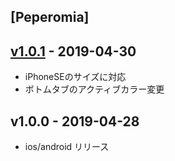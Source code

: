 <a name="Peperomia"></a>
## [Peperomia]


<a name="v1.0.1"></a>
## [v1.0.1] - 2019-04-30
- iPhoneSEのサイズに対応
- ボトムタブのアクティブカラー変更

<a name="v1.0.0"></a>
## v1.0.0 - 2019-04-28
- ios/android リリース

[Unreleased]: https://github.com/wheatandcat/Peperomia/compare/v1.0.1...HEAD
[v1.0.1]: https://github.com/wheatandcat/Peperomia/compare/push...v1.0.1
[push]: https://github.com/wheatandcat/Peperomia/compare/v1.0.0...push

